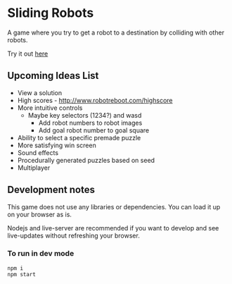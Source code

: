 # Sliding Robots

A game where you try to get a robot to a destination by colliding with other robots.

Try it out [here](https://simondiep.github.io/sliding-robots/)

## Upcoming Ideas List

* View a solution
* High scores - http://www.robotreboot.com/highscore
* More intuitive controls
  * Maybe key selectors (1234?) and wasd
    * Add robot numbers to robot images
    * Add goal robot number to goal square
* Ability to select a specific premade puzzle
* More satisfying win screen
* Sound effects
* Procedurally generated puzzles based on seed
* Multiplayer

## Development notes

This game does not use any libraries or dependencies. You can load it up on your browser as is.

Nodejs and live-server are recommended if you want to develop and see live-updates without refreshing your browser.

### To run in dev mode

```
npm i
npm start
```
